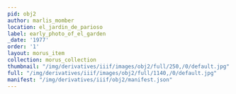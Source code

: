 ```yaml
---
pid: obj2
author: marlis_momber
location: el_jardin_de_parioso
label: early_photo_of_el_garden
_date: '1977'
order: '1'
layout: morus_item
collection: morus_collection
thumbnail: "/img/derivatives/iiif/images/obj2/full/250,/0/default.jpg"
full: "/img/derivatives/iiif/images/obj2/full/1140,/0/default.jpg"
manifest: "/img/derivatives/iiif/obj2/manifest.json"
---
```

